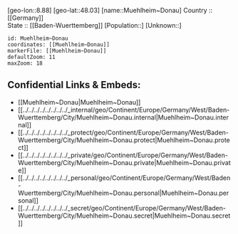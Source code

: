 ﻿---
location: [48.03,8.88] 
mapzoom: [7,12] 
mapmarker: city 
type: City
tags:
- geo/City


SpocWebEntityId: 32658
isDeleted: false
confidential: public

---
[geo-lon::8.88] 
[geo-lat::48.03] 
[name::Muehlheim~Donau] 
Country :: [[Germany]]  
State :: [[Baden-Wuerttemberg]] 
[Population::] 
[Unknown::] 


```leaflet
id: Muehlheim~Donau
coordinates: [[Muehlheim~Donau]] 
markerFile: [[Muehlheim~Donau]] 
defaultZoom: 11 
maxZoom: 18
```


## Confidential Links & Embeds: 
- [[Muehlheim~Donau|Muehlheim~Donau]]  
- [[../../../../../../../../_internal/geo/Continent/Europe/Germany/West/Baden-Wuerttemberg/City/Muehlheim~Donau.internal|Muehlheim~Donau.internal]] 
- [[../../../../../../../../_protect/geo/Continent/Europe/Germany/West/Baden-Wuerttemberg/City/Muehlheim~Donau.protect|Muehlheim~Donau.protect]] 
- [[../../../../../../../../_private/geo/Continent/Europe/Germany/West/Baden-Wuerttemberg/City/Muehlheim~Donau.private|Muehlheim~Donau.private]] 
- [[../../../../../../../../_personal/geo/Continent/Europe/Germany/West/Baden-Wuerttemberg/City/Muehlheim~Donau.personal|Muehlheim~Donau.personal]] 
- [[../../../../../../../../_secret/geo/Continent/Europe/Germany/West/Baden-Wuerttemberg/City/Muehlheim~Donau.secret|Muehlheim~Donau.secret]] 
